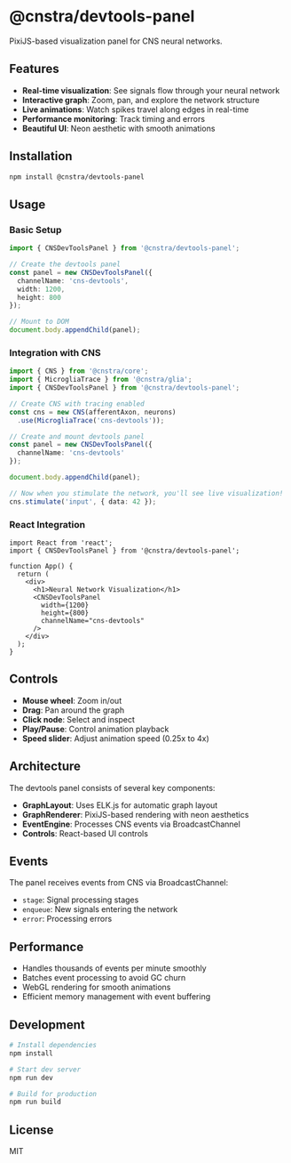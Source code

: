 # @cnstra/devtools-panel

PixiJS-based visualization panel for CNS neural networks.

## Features

- **Real-time visualization**: See signals flow through your neural network
- **Interactive graph**: Zoom, pan, and explore the network structure
- **Live animations**: Watch spikes travel along edges in real-time
- **Performance monitoring**: Track timing and errors
- **Beautiful UI**: Neon aesthetic with smooth animations

## Installation

```bash
npm install @cnstra/devtools-panel
```

## Usage

### Basic Setup

```typescript
import { CNSDevToolsPanel } from '@cnstra/devtools-panel';

// Create the devtools panel
const panel = new CNSDevToolsPanel({
  channelName: 'cns-devtools',
  width: 1200,
  height: 800
});

// Mount to DOM
document.body.appendChild(panel);
```

### Integration with CNS

```typescript
import { CNS } from '@cnstra/core';
import { MicrogliaTrace } from '@cnstra/glia';
import { CNSDevToolsPanel } from '@cnstra/devtools-panel';

// Create CNS with tracing enabled
const cns = new CNS(afferentAxon, neurons)
  .use(MicrogliaTrace('cns-devtools'));

// Create and mount devtools panel
const panel = new CNSDevToolsPanel({
  channelName: 'cns-devtools'
});

document.body.appendChild(panel);

// Now when you stimulate the network, you'll see live visualization!
cns.stimulate('input', { data: 42 });
```

### React Integration

```tsx
import React from 'react';
import { CNSDevToolsPanel } from '@cnstra/devtools-panel';

function App() {
  return (
    <div>
      <h1>Neural Network Visualization</h1>
      <CNSDevToolsPanel 
        width={1200} 
        height={800}
        channelName="cns-devtools"
      />
    </div>
  );
}
```

## Controls

- **Mouse wheel**: Zoom in/out
- **Drag**: Pan around the graph
- **Click node**: Select and inspect
- **Play/Pause**: Control animation playback
- **Speed slider**: Adjust animation speed (0.25x to 4x)

## Architecture

The devtools panel consists of several key components:

- **GraphLayout**: Uses ELK.js for automatic graph layout
- **GraphRenderer**: PixiJS-based rendering with neon aesthetics
- **EventEngine**: Processes CNS events via BroadcastChannel
- **Controls**: React-based UI controls

## Events

The panel receives events from CNS via BroadcastChannel:

- `stage`: Signal processing stages
- `enqueue`: New signals entering the network
- `error`: Processing errors

## Performance

- Handles thousands of events per minute smoothly
- Batches event processing to avoid GC churn
- WebGL rendering for smooth animations
- Efficient memory management with event buffering

## Development

```bash
# Install dependencies
npm install

# Start dev server
npm run dev

# Build for production
npm run build
```

## License

MIT
